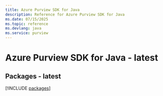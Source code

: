 ```yaml
---
title: Azure Purview SDK for Java
description: Reference for Azure Purview SDK for Java
ms.date: 07/15/2025
ms.topic: reference
ms.devlang: java
ms.service: purview
---
```

# Azure Purview SDK for Java - latest
## Packages - latest
[!INCLUDE [packages](purview-index.md)]